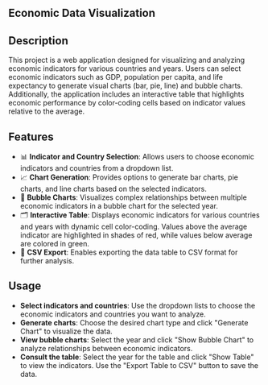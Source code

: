 ## Economic Data Visualization

## Description
This project is a web application designed for visualizing and analyzing economic indicators for various countries and years. Users can select economic indicators such as GDP, population per capita, and life expectancy to generate visual charts (bar, pie, line) and bubble charts. Additionally, the application includes an interactive table that highlights economic performance by color-coding cells based on indicator values relative to the average.

## Features
- 📊 **Indicator and Country Selection**: Allows users to choose economic indicators and countries from a dropdown list.
- 📈 **Chart Generation**: Provides options to generate bar charts, pie charts, and line charts based on the selected indicators.
- 💬 **Bubble Charts**: Visualizes complex relationships between multiple economic indicators in a bubble chart for the selected year.
- 🗂️ **Interactive Table**: Displays economic indicators for various countries and years with dynamic cell color-coding. Values above the average indicator are highlighted in shades of red, while values below average are colored in green.
- 💾 **CSV Export**: Enables exporting the data table to CSV format for further analysis.


## Usage
- **Select indicators and countries**: Use the dropdown lists to choose the economic indicators and countries you want to analyze.
- **Generate charts**: Choose the desired chart type and click "Generate Chart" to visualize the data.
- **View bubble charts**: Select the year and click "Show Bubble Chart" to analyze relationships between economic indicators.
- **Consult the table**: Select the year for the table and click "Show Table" to view the indicators. Use the "Export Table to CSV" button to save the data.
